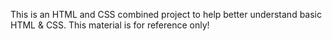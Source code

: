 This is an HTML and CSS combined project to help better understand basic HTML & CSS.
This material is for reference only!

